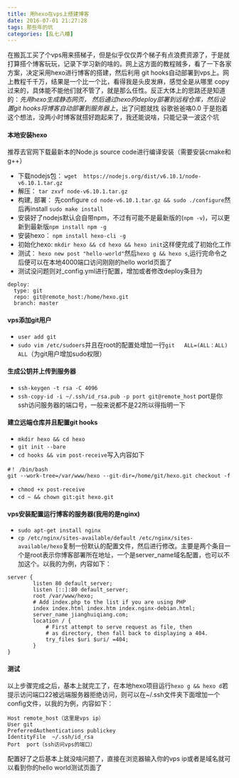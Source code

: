 ```yaml
---
title: 用hexo在vps上搭建博客
date: 2016-07-01 21:27:28
tags: 那些年的坑
categories: [乱七八糟]
---
```


在搬瓦工买了个vps用来搭梯子，但是似乎仅仅弄个梯子有点浪费资源了，于是就打算搭个博客玩玩，记录下学习新的啥的。网上这方面的教程贼多，看了一下各家方案，决定采用hexo进行博客的搭建，然后利用
git hooks自动部署到vps上。网上教程千千万，结果是一个比一个比，看得我是头皮发麻，感觉全是从哪里
copy过来的，具体能不能他们就不管了，就是那么任性。反正大体上的思路还是知道的：*先用hexo生成静态网页，
然后通过hexo的deploy部署到远程仓库，然后设置git hooks将博客自动部署到服务器上*，出了问题就找
谷歌爸爸咯0.0 于是抱着这个想法，没两小时博客就搭好跑起来了，我还能说啥，只能记录一波这个坑
<!--more-->

#### 本地安装hexo
推荐去官网下载最新本的Node.js source code进行编译安装（需要安装cmake和g++）
- 下载nodejs包：     `wget  https://nodejs.org/dist/v6.10.1/node-v6.10.1.tar.gz`
- 解压： `tar zxvf node-v6.10.1.tar.gz`
- 构建, 部署： 先configure `cd node-v6.10.1.tar.gz && sudo ./configure`然后再install
   `sudo make install`
- 安装好了nodejs默认会自带npm，不过有可能不是最新版的(`npm -v`)，可以更新到最新版`npm install npm -g`
- 安装hexo： `npm install hexo-cli -g`
- 初始化hexo: `mkdir hexo && cd hexo && hexo init`这样便完成了初始化工作
- 测试： `hexo new post "hello-world"`然后`hexo g && hexo s`,运行完命令之后便可以在本地4000端口访问刚刚的hello world页面了
- 测试没问题则对_config.yml进行配置，增加或者修改deploy条目为
```
deploy:
  type: git
  repo: git@remote_host:/home/hexo.git
  branch: master
```

#### vps添加git用户
- `user add git`
- `sudo vim /etc/sudoers`并且在root的配置处增加一行`git   ALL=(ALL：ALL)     ALL`（为git用户增加sudo权限）

#### 生成公钥并上传到服务器
- `ssh-keygen -t rsa -C 4096`
-  `ssh-copy-id -i ~/.ssh/id_rsa.pub -p port git@remote_host` port是你ssh访问服务器的端口号，一般来说都不是22所以得指明一下

#### 建立远端仓库并且配置git hooks
- `mkdir hexo && cd hexo`
- `git init --bare`
- `cd hooks && vim post-receive`写入内容如下
```
#！ /bin/bash
git --work-tree=/var/www/hexo --git-dir=/home/git/hexo.git checkout -f
```
- `chmod +x post-receive`
- `cd ~ && chown git:git hexo.git`

#### vps安装配置运行博客的服务器(我用的是nginx)
- `sudo apt-get install nginx`
- `cp /etc/nginx/sites-available/default /etc/nginx/sites-available/hexo`复制一份默认的配置文件，然后进行修改。主要是两个条目一个是root表示你博客部署所在地址，一个是server_name域名配置，也可以不加这个。以我的为例，内容如下：
```
server {
       	listen 80 default_server;
       	listen [::]:80 default_server;
       	root /var/www/hexo;
       	# Add index.php to the list if you are using PHP
       	index index.html index.htm index.nginx-debian.html;
       	server_name jianghuiqiang.com;
       	location / {
       		# First attempt to serve request as file, then
       		# as directory, then fall back to displaying a 404.
       		try_files $uri $uri/ =404;
       	}
}
```

#### 测试
以上步骤完成之后，基本上就完工了，在本地hexo项目运行`hexo g && hexo d`若提示访问端口22被远端服务器拒绝访问，则可以在~/.ssh文件夹下面增加一个config文件，以我的为例，内容如下：
```
Host remote_host（这里是vps ip）
User git
PreferredAuthentications publickey
IdentityFile  ~/.ssh/id_rsa
Port  port（ssh访问vps的端口）
```
配置好了之后基本上就没啥问题了，直接在浏览器输入你的vps ip或者是域名就可以看到你的hello world测试页面了

